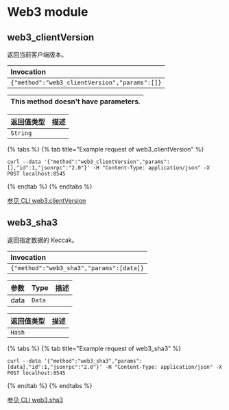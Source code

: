 # Web3 module

## web3\_clientVersion

返回当前客户端版本。

| Invocation |
| :--- |
| `{"method":"web3_clientVersion","params":[]}` |

| This method doesn't have parameters. |
| :--- |


| 返回值类型 | 描述 |
| :--- | :--- |
| `String` |  |

{% tabs %}
{% tab title="Example request of web3\_clientVersion" %}
```text
curl --data '{"method":"web3_clientVersion","params":[],"id":1,"jsonrpc":"2.0"}' -H "Content-Type: application/json" -X POST localhost:8545
```
{% endtab %}
{% endtabs %}

[参见 CLI web3.clientVersion](https://docs.nethermind.io/nethermind/nethermind-utilities/cli/web3#web3-clientversion)

## web3\_sha3

返回指定数据的 Keccak。

| Invocation |
| :--- |
| `{"method":"web3_sha3","params":[data]}` |

| 参数 | Type | 描述 |
| :--- | :--- | :--- |
| data | `Data` |  |

| 返回值类型 | 描述 |
| :--- | :--- |
| `Hash` |  |

{% tabs %}
{% tab title="Example request of web3\_sha3" %}
```text
curl --data '{"method":"web3_sha3","params":[data],"id":1,"jsonrpc":"2.0"}' -H "Content-Type: application/json" -X POST localhost:8545
```
{% endtab %}
{% endtabs %}

[参见 CLI web3.sha3](https://docs.nethermind.io/nethermind/nethermind-utilities/cli/web3#web3-sha3)

